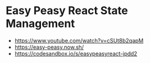 # Easy Peasy React State Management

* <https://www.youtube.com/watch?v=cSUt8b2qapM>
* <https://easy-peasy.now.sh/>
* <https://codesandbox.io/s/easypeasyreact-jpdd2>
